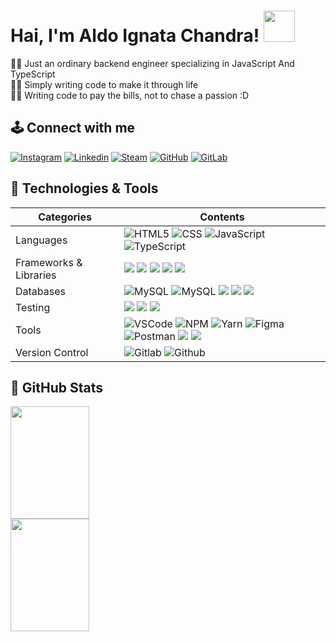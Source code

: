 # Hai, I'm Aldo Ignata Chandra! <img src="https://media.giphy.com/media/cIn5fTcjnKhStIeAef/giphy.gif" width="50px">
👨‍💻 Just an ordinary backend engineer specializing in JavaScript And TypeScript <br>
👨‍💻 Simply writing code to make it through life <br>
👨‍💻 Writing code to pay the bills, not to chase a passion :D <br>

## 🕹️ Connect with me
[![Instagram](https://img.shields.io/badge/Instagram-%23E4405F.svg?logo=Instagram&logoColor=white)][instagram]
[![Linkedin](https://custom-icon-badges.demolab.com/badge/LinkedIn-0A66C2?logo=linkedin-white&logoColor=fff)][linkedin]
[![Steam](https://img.shields.io/badge/Steam-%23000000.svg?logo=steam&logoColor=white)][steam]
[![GitHub](https://img.shields.io/badge/GitHub-%23121011.svg?logo=github&logoColor=white)][github]
[![GitLab](https://img.shields.io/badge/GitLab-FC6D26?logo=gitlab&logoColor=fff)][gitlab]

[instagram]: https://instagram.com/aldoignatachandra
[linkedin]: https://linkedin.com/in/aldoignatachandra
[steam]: https://steamcommunity.com/id/fromthenewworld
[github]: https://github.com/aldoignatachandra
[gitlab]: https://gitlab.com/aldoignatachandra

## 🔧 Technologies & Tools
| Categories  | Contents |
| --------- | ------------------------------------------------------------------------------------------------------------------------ |
| Languages |![HTML5](https://img.shields.io/badge/html5%20-%23E34F26.svg?&style=for-the-badge&logo=html5&logoColor=white) ![CSS](https://img.shields.io/badge/CSS-239120?&style=for-the-badge&logo=css3&logoColor=white) ![JavaScript](https://img.shields.io/badge/JavaScript-F7DF1E?style=for-the-badge&logo=javascript&logoColor=black)   ![TypeScript](https://img.shields.io/badge/TypeScript-007ACC?style=for-the-badge&logo=typescript&logoColor=white)|
| Frameworks & Libraries |  ![](https://img.shields.io/badge/Express%20js-000000?style=for-the-badge&logo=express&logoColor=white) ![](https://img.shields.io/badge/nestjs-E0234E?style=for-the-badge&logo=nestjs&logoColor=white) ![](https://img.shields.io/badge/hono-E36002?style=for-the-badge&logo=hono&logoColor=white) ![](https://img.shields.io/badge/Apache_Kafka-231F20?style=for-the-badge&logo=apache-kafka&logoColor=white) ![](https://img.shields.io/badge/firebase-ffca28?style=for-the-badge&logo=firebase&logoColor=black)   |
| Databases | ![MySQL](https://img.shields.io/badge/MySQL-005C84?style=for-the-badge&logo=mysql&logoColor=white) ![MySQL](https://img.shields.io/badge/PostgreSQL-316192?style=for-the-badge&logo=postgresql&logoColor=white) ![](https://img.shields.io/badge/MariaDB-003545?style=for-the-badge&logo=mariadb&logoColor=white) ![](https://img.shields.io/badge/redis-%23DD0031.svg?&style=for-the-badge&logo=redis&logoColor=white) ![](https://img.shields.io/badge/MongoDB-4EA94B?style=for-the-badge&logo=mongodb&logoColor=white)  |
| Testing | ![](https://img.shields.io/badge/Jest-C21325?style=for-the-badge&logo=jest&logoColor=white) ![](https://img.shields.io/badge/Mocha-8D6748?style=for-the-badge&logo=Mocha&logoColor=white) ![](https://img.shields.io/badge/chai-A30701?style=for-the-badge&logo=chai&logoColor=white) 
| Tools |   ![VSCode](https://img.shields.io/badge/VSCode-0078D4?style=for-the-badge&logo=visual%20studio%20code&logoColor=white) ![NPM](https://img.shields.io/badge/NPM-%23000000.svg?style=for-the-badge&logo=npm&logoColor=white) ![Yarn](https://img.shields.io/badge/yarn-%232C8EBB.svg?style=for-the-badge&logo=yarn&logoColor=white) ![Figma](https://img.shields.io/badge/figma-%23F24E1E.svg?style=for-the-badge&logo=figma&logoColor=white) ![Postman](https://img.shields.io/badge/Postman-FF6C37?style=for-the-badge&logo=postman&logoColor=white) ![](https://img.shields.io/badge/bun-282a36?style=for-the-badge&logo=bun&logoColor=fbf0df) ![](https://img.shields.io/badge/Node%20js-339933?style=for-the-badge&logo=nodedotjs&logoColor=white) |
| Version Control | ![Gitlab](https://img.shields.io/badge/GitLab-330F63?style=for-the-badge&logo=gitlab&logoColor=white) ![Github](https://img.shields.io/badge/GitHub-100000?style=for-the-badge&logo=github&logoColor=white) |

## 🚀 GitHub Stats
<a href="https://github.com/aldoignatachandra">
  <img height="180em" width="50%" align="center" src="https://github-readme-stats.vercel.app/api?username=aldoignatachandra&show_icons=true&theme=dracula&hide_border=true&count_private=true&include_all_commits=true" />
</a>
<a href="https://github.com/aldoignatachandra">
  <img height="180em" width="50%" align="center" src="https://github-readme-stats.vercel.app/api/top-langs/?username=aldoignatachandra&layout=compact&theme=dracula&hide_border=true&count_private=true&include_all_commits=true" />
</a>
